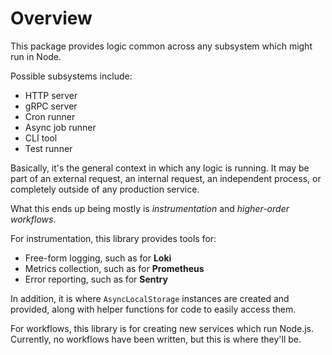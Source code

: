 # Overview

This package provides logic common across any subsystem which might run in Node.

Possible subsystems include:

- HTTP server
- gRPC server
- Cron runner
- Async job runner
- CLI tool
- Test runner

Basically, it's the general context in which any logic is running. It may be part of an external request, an internal request, an independent process, or completely outside of any production service.

What this ends up being mostly is _instrumentation_ and _higher-order workflows_.

For instrumentation, this library provides tools for:

- Free-form logging, such as for **Loki**
- Metrics collection, such as for **Prometheus**
- Error reporting, such as for **Sentry**

In addition, it is where `AsyncLocalStorage` instances are created and provided, along with helper functions for code to easily access them.

For workflows, this library is for creating new services which run Node.js. Currently, no workflows have been written, but this is where they'll be.

